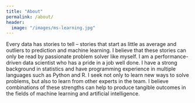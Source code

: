 ```yaml
---
title: "About"
permalink: /about/
header:
  image: "/images/ms-learning.jpg"
---
```


Every data has stories to tell – stories that start as little as average and outliers to prediction and machine learning. I believe that these stories can only be read by passionate problem solver like myself. I am a performance-driven data scientist who has a pride in a job well done. I have a strong background in statistics and have programming experience in multiple languages such as Python and R. I seek not only to learn new ways to solve problems, but also to learn from other experts in the team. I believe combinations of these strengths can help to produce tangible outcomes in the fields of machine learning and artificial intelligence.
